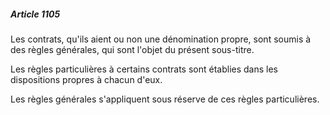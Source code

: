 ##### Article 1105

Les contrats, qu'ils aient ou non une dénomination propre, sont soumis à des règles générales, qui sont l'objet du présent sous-titre.

Les règles particulières à certains contrats sont établies dans les dispositions propres à chacun d'eux.

Les règles générales s'appliquent sous réserve de ces règles particulières.

